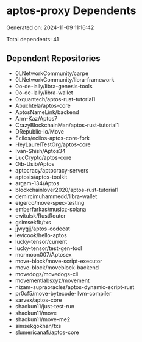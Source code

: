 # aptos-proxy Dependents

Generated on: 2024-11-09 11:16:42

Total dependents: 41

## Dependent Repositories

- 0LNetworkCommunity/carpe
- 0LNetworkCommunity/libra-framework
- 0o-de-lally/libra-genesis-tools
- 0o-de-lally/libra-wallet
- 0xquantech/aptos-rust-tutorial1
- Abuchtela/aptos-core
- AptosNameLink/backend
- Arm-Kaz/Aptos7
- CrazyBlockchainMan/aptos-rust-tutorial1
- DRepublic-io/Move
- Ecilos/ecilos-aptos-core-fork
- HeyLaurelTestOrg/aptos-core
- Ivan-Shish/Aptos34
- LucCrypto/aptos-core
- Oib-Usib/Aptos
- aptocracy/aptocracy-servers
- aptosis/aptos-toolkit
- argam-134/Aptos
- blockchainlover2020/aptos-rust-tutorial1
- demircimuhammedd/libra-wallet
- eigerco/move-spec-testing
- emberfarkas/musicz-solana
- ewitulsk/RustRouter
- gsimsekfb/txs
- jjwygjj/aptos-codecat
- levicook/hello-aptos
- lucky-tensor/current
- lucky-tensor/test-gen-tool
- mormoon007/Aptosex
- move-block/move-script-executor
- move-block/moveblock-backend
- movedogs/movedogs-cli
- movementlabsxyz/movement
- nizam-supraoracles/aptos-dynamic-script-rust
- pr0cf5/move-bytecode-llvm-compiler
- sarvex/aptos-core
- shaokun11/just-test-run
- shaokun11/move
- shaokun11/move-me2
- simsekgokhan/txs
- slumericanafi/aptos-core

